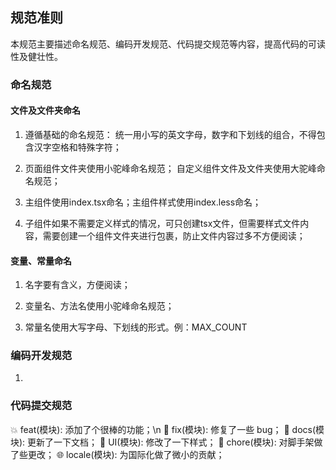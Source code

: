 ## 规范准则
本规范主要描述命名规范、编码开发规范、代码提交规范等内容，提高代码的可读性及健壮性。


### 命名规范

#### 文件及文件夹命名
1. 遵循基础的命名规范： 统一用小写的英文字母，数字和下划线的组合，不得包含汉字空格和特殊字符；

2. 页面组件文件夹使用小驼峰命名规范； 自定义组件文件及文件夹使用大驼峰命名规范；

3. 主组件使用index.tsx命名；主组件样式使用index.less命名；

4. 子组件如果不需要定义样式的情况，可只创建tsx文件，但需要样式文件内容，需要创建一个组件文件夹进行包裹，防止文件内容过多不方便阅读；

#### 变量、常量命名
1. 名字要有含义，方便阅读；

2. 变量名、方法名使用小驼峰命名规范；

3. 常量名使用大写字母、下划线的形式。例：MAX_COUNT


### 编码开发规范
1. 


### 代码提交规范
💥 feat(模块): 添加了个很棒的功能；\n
🐛 fix(模块): 修复了一些 bug；
📝 docs(模块): 更新了一下文档；
🌷 UI(模块): 修改了一下样式；
🏰 chore(模块): 对脚手架做了些更改；
🌐 locale(模块): 为国际化做了微小的贡献；


